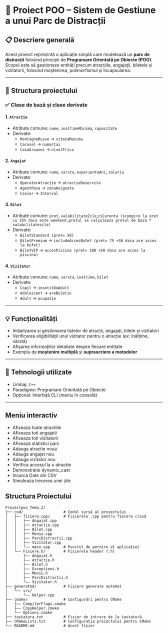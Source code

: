 # 🎢 Proiect POO – Sistem de Gestiune a unui Parc de Distracții

## 📋 Descriere generală

Acest proiect reprezintă o aplicație simplă care modelează un **parc de distracții** folosind principii de **Programare Orientată pe Obiecte (POO)**. Scopul este să gestioneze entități precum atracțiile, angajații, biletele și vizitatorii, folosind moștenirea, polimorfismul și încapsularea.

---

## 🧱 Structura proiectului

### ✅ Clase de bază și clase derivate

#### 1. `Atracție`
- Atribute comune: `nume`, `inaltimeMinima`, `capacitate`
- Derivate:
  - `MontagneRusse` → `vitezaMaxima`
  - `Carusel` → `numarCai`
  - `CasaGroazei` → `nivelFrica`

#### 2. `Angajat`
- Atribute comune: `nume`, `varsta`, `experientaAni`, `salariu`
- Derivate:
  - `OperatorAtracție` → `atractieDeservita`
  - `AgentPaza` → `zonaAsignata`
  - `Casier` → `Interval`

#### 3. `Bilet`
- Atribute comune: `pret`, `valabilitateZile`,`ziCurenta (scumpire la pret cu 25% daca este weekend,pretul se calculeaza pretul de baza * valabilitatezile)`
- Derivate:
  - `BiletStandard (pret= 50)`
  - `BiletPremium` → `includeAccesBufet (pret= 75 +30 daca are acces la bufet)`
  - `BiletVIP` → `accesPiscina (pret= 100 +50 daca are acces la piscina)`

#### 4. `Vizitator`
- Atribute comune: `nume`, `varsta`, `inaltime`, `bilet`
- Derivate:
  - `Copil` → `insotitDeAdult`
  - `Adolescent` → `areBuletin`
  - `Adult` → `ocupatie`

---

## 💡 Funcționalități

- Inițializarea și gestionarea listelor de atracții, angajați, bilete și vizitatori
- Verificarea eligibilității unui vizitator pentru o atracție (ex: înălțime, vârstă)
- Afișarea informațiilor detaliate despre fiecare entitate
- Exemplu de **moștenire multiplă** și **suprascriere a metodelor**

---

## 🚀 Tehnologii utilizate

- Limbaj: `C++` 
- Paradigme: Programare Orientată pe Obiecte
- Opțional: Interfață CLI (meniu în consolă)

---
## Meniu interactiv
 - Afiseaza toate atractiile
 - Afiseaza toti angajatii
 - Afiseaza toti vizitatorii
 - Afiseaza statistici parc
 - Adauga atractie noua
 - Adauga angajat nou
 - Adauga vizitator nou
 - Verifica accesul la o atractie
 - Demonstratie dynamic_cast
 - Incarca Date din CSV
 - Simuleaza trecerea unei zile


## Structura Proiectului

```text
Proiectpoo_Tema_2/
├── cod/                  # Codul sursă al proiectului
│   ├── fisiere.cpp/      # Fișierele .cpp pentru fiecare clasă
│   │   ├── Angajat.cpp
│   │   ├── Atractie.cpp
│   │   ├── Bilet.cpp
│   │   ├── Meniu.cpp
│   │   ├── ParcDistractii.cpp
│   │   ├── Vizitator.cpp
│   │   └—— main.cpp      # Punctul de pornire al aplicației
│   └—— Fisiere.h/        # Fișierele header (.h)
│       ├—— Angajat.h
│       ├—— Atractie.h
│       ├—— Bilet.h
│       ├—— Exceptions.h
│       ├—— Meniu.h
│       ├—— ParcDistractii.h
│       └—— Vizitator.h
├── generated/            # Fișiere generate automat
│   └—— src/
│       └—— Helper.cpp
├── cmake/                # Configurări pentru CMake
│   ├—— CompilerFlags.cmake
│   ├—— CopyHelper.cmake
│   └—— Options.cmake
├── tastatura.txt         # Fișier de intrare de la tastatură
├── CMakeLists.txt        # Configurația proiectului pentru CMake
└—— README.md             # Acest fișier
```
